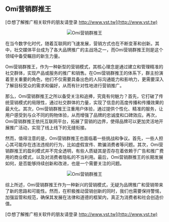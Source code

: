 ## **Omi营销群推王**

[😍想了解推广相关软件的朋友请登录 http://www.vst.tw](http://www.vst.tw)

 <center><img src="https://vst.tw/MP4/tuiguang/png/0.png" alt="Omi营销群推王"></center>

在当今数字化时代，随着互联网的飞速发展，营销方式也在不断变革和创新。其中，社交媒体平台成为了各大品牌推广的主战场之一，而Omi营销群推王则是这个领域中备受瞩目的新生力量。

Omi营销群推王，作为一种新型的营销模式，其核心理念是通过建立和管理精准的社交群体，实现产品或服务的推广和销售。在Omi营销群推王的体系下，群主扮演着至关重要的角色，他们不仅需要具备出色的人际沟通能力和影响力，更需要深入了解目标受众的需求和偏好，从而有针对性地进行营销推广。

那么，Omi营销群推王之所以备受关注和追捧，究竟有何魅力？首先，它打破了传统营销模式的局限性，通过社交群体的力量，实现了信息的高度传播和传播效果的最大化。其次，Omi营销群推王注重用户体验，通过提供个性化、精准的服务，让用户感受到与众不同的购物体验，从而增强了品牌的忠诚度和口碑效应。再次，Omi营销群推王依托互联网平台，拓展了营销的边界，使得品牌可以更加灵活地开展推广活动，实现了线上线下的无缝衔接。

然而，值得注意的是，Omi营销群推王也面临着一些挑战和争议。首先，一些人担心其可能存在违法违规的行为，比如虚假宣传、欺骗消费者等问题。其次，Omi营销群推王的盈利模式并不完全透明，有些人质疑其是否存在着依赖于广告和推广费用的商业模式，以及对消费者隐私的不当利用。最后，Omi营销群推王的长期发展如何，是否能够持续创新和改进，也是一个需要关注的问题。

 <center><img src="https://vst.tw/MP4/tuiguang/png/2.png" alt="Omi营销群推王"></center>

综上所述，Omi营销群推王作为一种新兴的营销模式，无疑为品牌推广和营销带来了新的思路和可能性。然而，在积极推动营销创新的同时，我们也需要保持警惕，加强监管和规范，确保其发展在法律和道德的框架内，真正为消费者和社会创造价值。

[😍想了解推广相关软件的朋友请登录 http://www.vst.tw](http://www.vst.tw)



